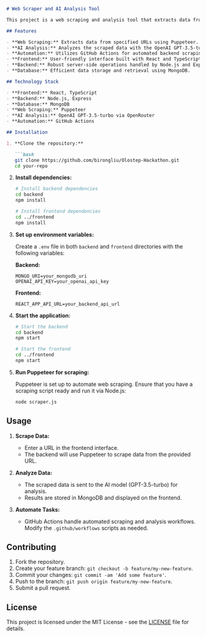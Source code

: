 

```markdown
# Web Scraper and AI Analysis Tool

This project is a web scraping and analysis tool that extracts data from given URLs, analyzes it using AI, and presents the results through a web interface. The system is built using React TypeScript for the frontend, Node.js and Express for the backend, MongoDB for data storage, and Puppeteer for scraping automation. The AI model used for analysis is `openai/gpt-3.5-turbo`, accessed through OpenRouter.

## Features

- **Web Scraping:** Extracts data from specified URLs using Puppeteer.
- **AI Analysis:** Analyzes the scraped data with the OpenAI GPT-3.5-turbo model.
- **Automation:** Utilizes GitHub Actions for automated backend scraping and analysis tasks.
- **Frontend:** User-friendly interface built with React and TypeScript.
- **Backend:** Robust server-side operations handled by Node.js and Express.
- **Database:** Efficient data storage and retrieval using MongoDB.

## Technology Stack

- **Frontend:** React, TypeScript
- **Backend:** Node.js, Express
- **Database:** MongoDB
- **Web Scraping:** Puppeteer
- **AI Analysis:** OpenAI GPT-3.5-turbo via OpenRouter
- **Automation:** GitHub Actions

## Installation

1. **Clone the repository:**

   ```bash
   git clone https://github.com/birongliu/Olostep-Hackathon.git
   cd your-repo
   ```

2. **Install dependencies:**

   ```bash
   # Install backend dependencies
   cd backend
   npm install
   
   # Install frontend dependencies
   cd ../frontend
   npm install
   ```

3. **Set up environment variables:**

   Create a `.env` file in both `backend` and `frontend` directories with the following variables:

   **Backend:**
   ```
   MONGO_URI=your_mongodb_uri
   OPENAI_API_KEY=your_openai_api_key
   ```

   **Frontend:**
   ```
   REACT_APP_API_URL=your_backend_api_url
   ```

4. **Start the application:**

   ```bash
   # Start the backend
   cd backend
   npm start
   
   # Start the frontend
   cd ../frontend
   npm start
   ```

5. **Run Puppeteer for scraping:**

   Puppeteer is set up to automate web scraping. Ensure that you have a scraping script ready and run it via Node.js:

   ```bash
   node scraper.js
   ```

## Usage

1. **Scrape Data:**
   - Enter a URL in the frontend interface.
   - The backend will use Puppeteer to scrape data from the provided URL.

2. **Analyze Data:**
   - The scraped data is sent to the AI model (GPT-3.5-turbo) for analysis.
   - Results are stored in MongoDB and displayed on the frontend.

3. **Automate Tasks:**
   - GitHub Actions handle automated scraping and analysis workflows. Modify the `.github/workflows` scripts as needed.

## Contributing

1. Fork the repository.
2. Create your feature branch: `git checkout -b feature/my-new-feature`.
3. Commit your changes: `git commit -am 'Add some feature'`.
4. Push to the branch: `git push origin feature/my-new-feature`.
5. Submit a pull request.

## License

This project is licensed under the MIT License - see the [LICENSE](LICENSE) file for details.
